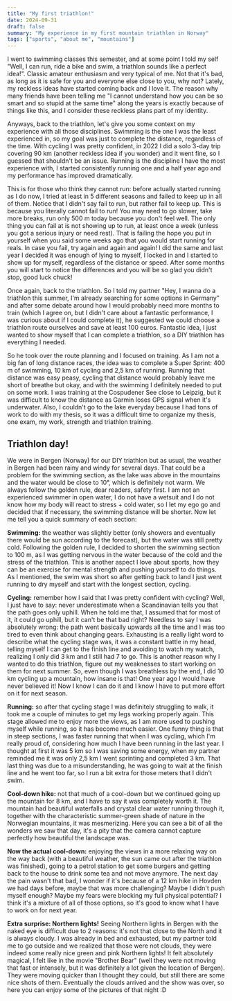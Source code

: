 ```yaml
---
title: "My first triathlon!"
date: 2024-09-31
draft: false
summary: "My experience in my first mountain triathlon in Norway"
tags: ["sports", "about me", "mountains"]
---
```


I went to swimming classes this semester, and at some point I told my self "Well, I can run, ride a bike and swim, a triathlon sounds like a perfect idea!". Classic amateur enthusiasm and very typical of me. Not that it's bad, as long as it is safe for you and everyone else close to you, why not? Lately, my reckless ideas have started coming back and I love it. The reason why many friends have been telling me "I cannot understand how you can be so smart and so stupid at the same time" along the years is exactly because of things like this, and I consider these reckless plans part of my identity.

Anyways, back to the triathlon, let's give you some context on my experience with all those disciplines. Swimming is the one I was the least experienced in, so my goal was just to complete the distance, regardless of the time. With cycling I was pretty confident, in 2022 I did a solo 3-day trip covering 90 km (another reckless idea if you wonder) and it went fine, so I guessed that shouldn't be an issue. Running is the discipline I have the most experience with, I started consistently running one and a half year ago and my performance has improved dramatically. 

This is for those who think they cannot run: before actually started running as I do now, I tried at least in 5 different seasons and failed to keep up in all of them. Notice that I didn't say fail to run, but rather fail to keep up. This is because you literally cannot fail to run! You may need to go slower, take more breaks, run only 500 m today because you don't feel well. The only thing you can fail at is not showing up to run, at least once a week (unless you got a serious injury or need rest). That is failing the hope you put in yourself when you said some weeks ago that you would start running for reals. In case you fail, try again and again and again! I did the same and last year I decided it was enough of lying to myself, I locked in and I started to show up for myself, regardless of the distance or speed. After some months you will start to notice the differences and you will be so glad you didn't stop, good luck chuck!

Once again, back to the triathlon. So I told my partner "Hey, I wanna do a triathlon this summer, I'm already searching for some options in Germany" and after some debate around how I would probably need more months to train (which I agree on, but I didn't care about a fantastic performance, I was curious about if I could complete it), he suggested we could choose a triathlon route ourselves and save at least 100 euros. Fantastic idea, I just wanted to show myself that I can complete a triathlon, so a DIY triathlon has everything I needed. 

So he took over the route planning and I focused on training. As I am not a big fan of long distance races, the idea was to complete a Super Sprint: 400 m of swimming, 10 km of cycling and 2,5 km of running. Running that distance was easy peasy, cycling that distance would probably leave me short of breathe but okay, and with the swimming I definitely needed to put on some work. I was training at the Cospudener See close to Leipzig, but it was difficult to know the distance as Garmin loses GPS signal when it's underwater. Also, I couldn't go to the lake everyday because I had tons of work to do with my thesis, so it was a difficult time to organize my thesis, one exam, my work, strength and triathlon training.

## Triathlon day!

We were in Bergen (Norway) for our DIY triathlon but as usual, the weather in Bergen had been rainy and windy for several days. That could be a problem for the swimming section, as the lake was above in the mountains and the water would be close to 10°, which is definitely not warm. We always follow the golden rule, dear readers, safety first. I am not an experienced swimmer in open water, I do not have a wetsuit and I do not know how my body will react to stress + cold water, so I let my ego go and decided that if necessary, the swimming distance will be shorter. Now let me tell you a quick summary of each section:

<strong>Swimming:</strong> the weather was slightly better (only showers and eventually there would be sun according to the forecast), but the water was still pretty cold. Following the golden rule, I decided to shorten the swimming section to 100 m, as I was getting nervous in the water because of the cold and the stress of the triathlon. This is another aspect I love about sports, how they can be an exercise for mental strength and pushing yourself to do things. As I mentioned, the swim was short so after getting back to land I just went running to dry myself and start with the longest section, cycling.

<strong>Cycling:</strong> remember how I said that I was pretty confident with cycling? Well, I just have to say: never underestimate when a Scandinavian tells you that the path goes only uphill. When he told me that, I assumed that for most of it, it could go uphill, but it can't be that bad right? Needless to say I was absolutely wrong: the path went basically upwards all the time and I was too tired to even think about changing gears. Exhausting is a really light word to describe what the cycling stage was, it was a constant battle in my head, telling myself I can get to the finish line and avoiding to watch my watch, realizing I only did 3 km and I still had 7 to go. This is another reason why I wanted to do this triathlon, figure out my weaknesses to start working on them for next summer. So, even though I was breathless by the end, I did 10 km cycling up a mountain, how insane is that! One year ago I would have never believed it! Now I know I can do it and I know I have to put more effort on it for next season.

<strong>Running:</strong> so after that cycling stage I was definitely struggling to walk, it took me a couple of minutes to get my legs working properly again. This stage allowed me to enjoy more the views, as I am more used to pushing myself while running, so it has become much easier. One funny thing is that in steep sections, I was faster running that when I was cycling, which I'm really proud of, considering how much I have been running in the last year. I thought at first it was 5 km so I was saving some energy, when my partner reminded me it was only 2,5 km I went sprinting and completed 3 km. That last thing was due to a misunderstanding, he was going to wait at the finish line and he went too far, so I run a bit extra for those meters that I didn't swim.

<strong>Cool-down hike:</strong> not that much of a cool-down but we continued going up the mountain for 8 km, and I have to say it was completely worth it. The mountain had beautiful waterfalls and crystal clear water running through it, together with the characteristic summer-green shade of nature in the Norwegian mountains, it was mesmerizing. Here you can see a bit of all the wonders we saw that day, it's a pity that the camera cannot capture perfectly how beautiful the landscape was.

<strong>Now the actual cool-down:</strong> enjoying the views in a more relaxing way on the way back (with a beautiful weather, the sun came out after the triathlon was finished), going to a petrol station to get some burgers and getting back to the house to drink some tea and not move anymore. The next day the pain wasn't that bad, I wonder if it's because of a 12 km hike in Hovden we had days before, maybe that was more challenging? Maybe I didn't push myself enough?  Maybe my fears were blocking my full physical potential? I think it's a mixture of all of those options, so it's good to know what I have to work on for next year.

<strong>Extra surprise: Northern lights!</strong> Seeing Northern lights in Bergen with the naked eye is difficult due to 2 reasons: it's not that close to the North and it is always cloudy. I was already in bed and exhausted, but my partner told me to go outside and we realized that those were not clouds, they were indeed some really nice green and pink Northern lights! It felt absolutely magical, I felt like in the movie "Brother Bear" (well they were not moving that fast or intensely, but it was definitely a lot given the location of Bergen). They were moving quicker than I thought they could, but still there are some nice shots of them. Eventually the clouds arrived and the show was over, so here you can enjoy some of the pictures of that night :D